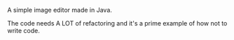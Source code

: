 A simple image editor made in Java.

The code needs A LOT of refactoring and it's a prime example of how not to write code.